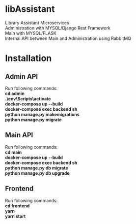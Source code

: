 # libAssistant

Library Assistant Microservices \
Administration with MYSQL/Django Rest Framework \
Main with MYSQL/FLASK \
Internal API between Main and Administration using RabbitMQ

# Installation

## Admin API

Run following commands:\
**cd admin\
.\env\Scripts\activate \
docker-compose up --build \
docker-compose exec backend sh \
python manage.py makemigrations \
python manage.py migrate**

## Main API

Run following commands:\
**cd main\
docker-compose up --build\
docker-compose exec backend sh\
python manage.py db migrate\
python manage.py db upgrade**

## Frontend

Run following commands:\
**cd frontend\
yarn\
yarn start**
